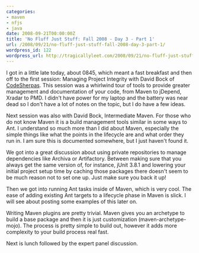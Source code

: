 ```yaml
---
categories:
- maven
- nfjs
- java
date: 2008-09-21T00:00:00Z
title: 'No Fluff Just Stuff: Fall 2008 - Day 3 - Part 1'
url: /2008/09/21/no-fluff-just-stuff-fall-2008-day-3-part-1/
wordpress_id: 122
wordpress_url: http://tragicallyleet.com/2008/09/21/no-fluff-just-stuff-fall-2008-day-3-part-1/
---
```


I got in a little late today, about 0845, which meant a fast breakfast and then off to the first session: Managing Project Integrity with David Bock of [CodeSherpas](http://codesherpas.com). This session was a whirlwind tour of tools to provide greater management and documentation of your code, from Maven to jDepend, Xradar to PMD. I didn't have power for my laptop and the battery was near dead so I don't have a lot of notes on the topic, but I do have a few ideas.

Next session was also with David Bock, Intermediate Maven. For those who do not know Maven it is a build management tools similar in some ways to Ant. I understand so much more than I did about Maven, especially the simple things like what the points in the lifecycle are and what order they run in. I am sure this is documented somewhere, but I just haven't found it.

We got into a great discussion about using private repositories to manage dependencies like Archiva or Artifactory. Between making sure that you always get the same version of, for instance, jUnit 3.8.1 and lowering your initial project setup time by caching those packages there doesn't seem to be much reason not to set one up. Just make sure you back it up!

Then we got into running Ant tasks inside of Maven, which is very cool. The ease of adding existing Ant targets to a lifecycle phase in Maven is slick. I will see about posting some examples of this later on.

Writing Maven plugins are pretty trivial. Maven gives you an archetype to build a base package and then it is just customization (maven-archetype-mojo). The process is pretty simple to build out, however it adds more complexity to your build process real fast.

Next is lunch followed by the expert panel discussion.

